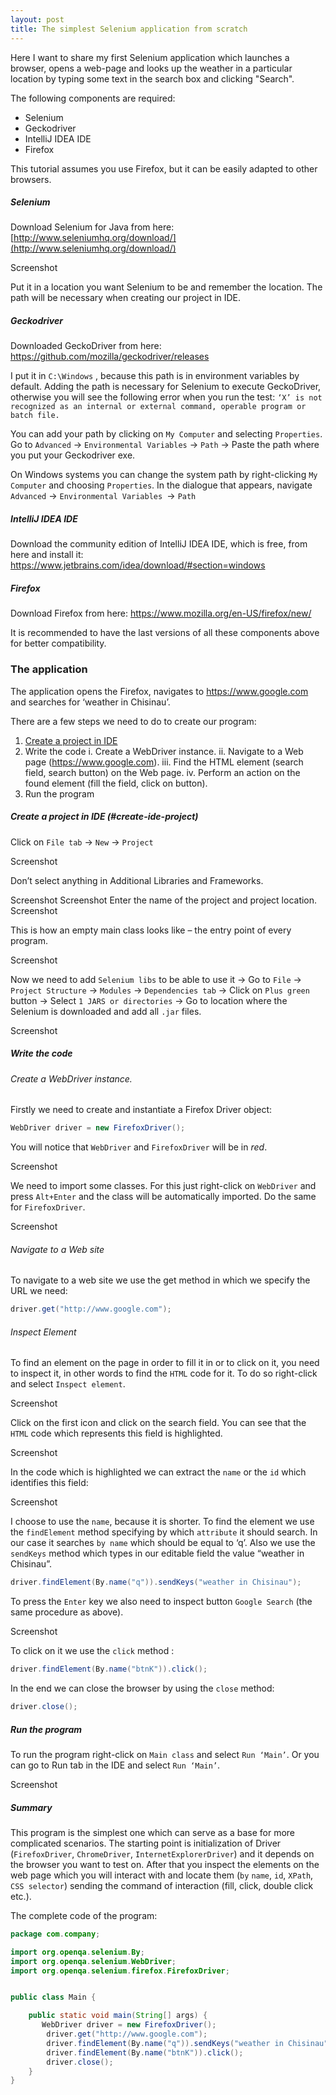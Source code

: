 ```yaml
---
layout: post
title: The simplest Selenium application from scratch
---
```



Here I want to share my first Selenium application which launches a browser, opens a web-page and looks up the weather in a particular location by typing some text in the search box and clicking "Search". 

The following components are required: 

 - Selenium
 - Geckodriver
 - IntelliJ IDEA IDE 
 - Firefox 

This tutorial assumes you use Firefox, but it can be easily adapted to other browsers.
                                                                                                                                                                                      

##### Selenium
Download Selenium for Java from here: [http://www.seleniumhq.org/download/](http://www.seleniumhq.org/download/)

Screenshot

Put it in a location you want Selenium to be and remember the location. The path will be necessary when creating our project in IDE.


##### Geckodriver
Downloaded GeckoDriver from here:	 https://github.com/mozilla/geckodriver/releases

 I put it in `C:\Windows` , because this path is in environment variables by default.
Adding the path is necessary for Selenium to execute GeckoDriver, otherwise you will see the following error when you run the test:
`‘X’ is not recognized as an internal or external command, operable program or batch file.`

You can add your path by clicking on `My Computer` and selecting `Properties`. 
Go to `Advanced` -> `Environmental Variables` -> `Path` -> Paste the path where you put your Geckodriver exe.



On Windows systems you can change the system path by right-clicking `My Computer` and choosing `Properties`. In the dialogue that appears, navigate `Advanced` -> `Environmental Variables `-> `Path`

##### IntelliJ IDEA IDE
Download the community edition of IntelliJ IDEA IDE, which is free, from here and install it:
https://www.jetbrains.com/idea/download/#section=windows

##### Firefox
Download Firefox from here: https://www.mozilla.org/en-US/firefox/new/


It is recommended to have the last versions of all these components above for better compatibility.








### The application 
The application opens the Firefox, navigates to https://www.google.com and searches for ‘weather in Chisinau’.

There are a few steps we need to do to create our program: 
1.	[Create a project in IDE](#create-ide-project)
2.	Write the code 
i. Create a WebDriver instance.
ii.	Navigate to a Web page (https://www.google.com).
iii.	Find the HTML element (search field, search button) on the Web page.
iv.	Perform an action on the found element (fill the field, click on button).
3.	Run the program

##### Create a project in IDE (#create-ide-project)
Click on `File tab` -> `New` -> `Project`

Screenshot

Don’t select anything in Additional Libraries and Frameworks.

Screenshot
Screenshot
Enter the name of the project and project location.
Screenshot

This is how an empty main class looks like – the entry point of every program.

Screenshot

Now we need to add `Selenium libs` to be able to use it -> Go to `File` -> `Project Structure` -> `Modules` -> `Dependencies tab` -> Click on `Plus green` button -> Select `1 JARS or directories` -> Go to location where the Selenium is downloaded and add all `.jar` files.

Screenshot

##### Write the code

###### Create a WebDriver instance.

Firstly we need to create and instantiate a Firefox Driver object:

```java
WebDriver driver = new FirefoxDriver();
```

You will notice that `WebDriver` and `FirefoxDriver` will be in *red*. 



Screenshot

We need to import some classes. For this just right-click on `WebDriver` and press `Alt+Enter` and the class will be automatically imported.
Do the same for `FirefoxDriver`.

Screenshot

###### Navigate to a Web site
To navigate to a web site we use the get method in which we specify the URL we need:

```java
driver.get("http://www.google.com");
```

###### Inspect Element

To find an element on the page in order to fill it in or to click on it, you need to inspect it, in other words to find the `HTML` code for it.
To do so right-click and select `Inspect element`.


Screenshot

Click on the first icon and click on the search field.
You can see that the `HTML` code which represents this field is highlighted.

Screenshot

In the code which is highlighted we can extract the `name` or the `id` which identifies this field:

Screenshot

I choose to use the `name`, because it is shorter.
To find the element we use the `findElement` method specifying by which `attribute` it should search.
In our case it searches `by name` which should be equal to ‘q’. Also we use the `sendKeys` method which types in our editable field the value “weather in Chisinau”. 
```java
driver.findElement(By.name("q")).sendKeys("weather in Chisinau");
```

To press the `Enter` key we also need to inspect button `Google Search` (the same procedure as above).

Screenshot


To click on it we use the ```click``` method :

```java
driver.findElement(By.name("btnK")).click();
```



In the end we can close the browser by using the ```close``` method:
```java
driver.close();
```

##### Run the program
To run the program right-click on `Main class` and select `Run ‘Main’`.
Or you can go to Run tab in the IDE and select `Run ‘Main’`.


Screenshot

##### Summary
This program is the simplest one which can serve as a base for more complicated scenarios. 
The starting point is initialization of Driver (`FirefoxDriver`, `ChromeDriver`, `InternetExplorerDriver`) and it depends on the browser you want to test on. After that you inspect the elements on the web page which you will interact with and locate them (`by` `name`, `id`, `XPath`, `CSS selector`) sending the command of interaction (fill, click, double click etc.). 

The complete code of the program: 
```java
package com.company;

import org.openqa.selenium.By;
import org.openqa.selenium.WebDriver;
import org.openqa.selenium.firefox.FirefoxDriver;


public class Main {

    public static void main(String[] args) {
       WebDriver driver = new FirefoxDriver();
        driver.get("http://www.google.com");
        driver.findElement(By.name("q")).sendKeys("weather in Chisinau");
        driver.findElement(By.name("btnK")).click();
        driver.close();
    }
}
```
